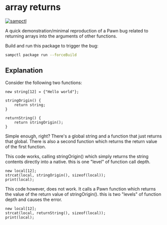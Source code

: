 # array returns

[![sampctl](https://shields.southcla.ws/badge/sampctl-pawn--string--returns-2f2f2f.svg?style=for-the-badge)](https://github.com/Southclaws/pawn-string-returns)

A quick demonstration/minimal reproduction of a Pawn bug related to returning
arrays into the arguments of other functions.

Build and run this package to trigger the bug:

```bash
sampctl package run --forceBuild
```

## Explanation

Consider the following two functions:

```pawn
new string[12] = {"Hello world"};

stringOrigin() {
    return string;
}

returnString() {
    return stringOrigin();
}
```

Simple enough, right? There's a global string and a function that just returns
that global. There is also a second function which returns the return value of
the first function.

This code works, calling stringOrigin() which simply returns the string contents
directly into a native. this is one "level" of function call depth.

```pawn
new local[12];
strcat(local, stringOrigin(), sizeof(local));
print(local);
```

This code however, does not work. It calls a Pawn function which returns the
value of the return value of stringOrigin(). this is two "levels" of function
depth and causes the error.

```pawn
new local[12];
strcat(local, returnString(), sizeof(local));
print(local);
```
